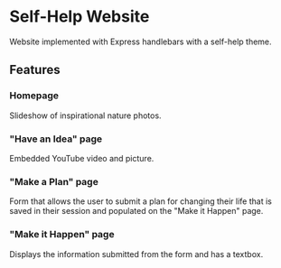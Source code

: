 # Self-Help Website

Website implemented with Express handlebars with a self-help theme.

## Features
### Homepage
Slideshow of inspirational nature photos.

### "Have an Idea" page
Embedded YouTube video and picture.

### "Make a Plan" page
Form that allows the user to submit a plan for changing their life that is saved in their session and populated on the "Make it Happen" page.

### "Make it Happen" page
Displays the information submitted from the form and has a textbox.
